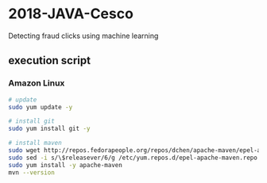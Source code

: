 # 2018-JAVA-Cesco
Detecting fraud clicks using machine learning 

## execution script
### Amazon Linux
```bash
# update
sudo yum update -y

# install git
sudo yum install git -y

# install maven
sudo wget http://repos.fedorapeople.org/repos/dchen/apache-maven/epel-apache-maven.repo -O /etc/yum.repos.d/epel-apache-maven.repo
sudo sed -i s/\$releasever/6/g /etc/yum.repos.d/epel-apache-maven.repo
sudo yum install -y apache-maven
mvn --version


```